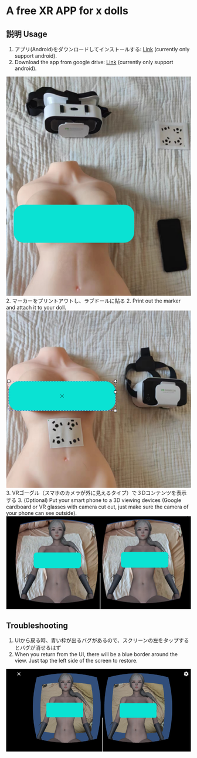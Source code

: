 # A free XR APP for x dolls

## 説明 Usage
1. アプリ(Android)をダウンロードしてインストールする: [Link](https://drive.google.com/file/d/1sbT4ZYpqJFfpUwOfbHfPKs3Ge3xDbKDp/view?usp=drive_link) (currently only support android).
1. Download the app from google drive: [Link](https://drive.google.com/file/d/1sbT4ZYpqJFfpUwOfbHfPKs3Ge3xDbKDp/view?usp=drive_link) (currently only support android).
<img src="imgs/require.png" alt="drawing"/>
2. マーカーをプリントアウトし、ラブドールに貼る
2. Print out the marker and attach it to your doll.
<img src="imgs/prepare.png" alt="drawing"/>
3. VRゴーグル（スマホのカメラが外に見えるタイプ）で３Dコンテンツを表示する
3. (Optional) Put your smart phone to a 3D viewing devices (Google cardboard or VR glasses with camera cut out, just make sure the camera of your phone can see outside).
<img src="imgs/demo.png" alt="drawing"/>

## Troubleshooting
1. UIから戻る時、青い枠が出るバグがあるので、スクリーンの左をタップするとバグが消せるはず
1. When you return from the UI, there will be a blue border around the view. Just tap the left side of the screen to restore.
<img src="imgs/bug.png" alt="drawing"/>